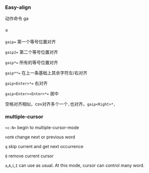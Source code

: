 ### Easy-align

动作命令 ga

#### =

`gaip=`                第一个等号位置对齐

`gaip2=`               第二个等号位置对齐

`gaip*=`               所有的等号位置对齐

`gaip**=`              在上一条基础上其余字符左/右对齐

`gaip<Enter>*=`        右对齐

`gaip<Enter><Enter>*=` 居中


空格对齐相似，csv对齐多个一个`,`也对齐，`gaip<Right>*,`

### multiple-cursor

`<c-N>`         begin to multiple-cursor-mode

`n`or`N`        change next or previous word

`q`             skip current and get next occurrence

`Q`             remove current cursor

`a`,`A`,`i`,`I` can use as usual. At this mode, cursor can
control many word.

